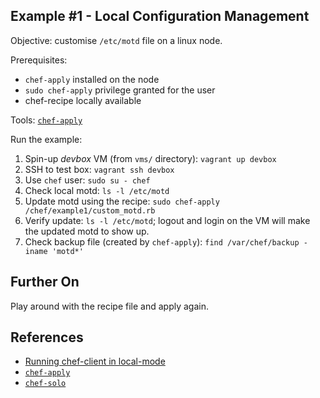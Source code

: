 ## Example #1 - Local Configuration Management

Objective: customise `/etc/motd` file on a linux node.

Prerequisites:
- `chef-apply` installed on the node
- `sudo chef-apply` privilege granted for the user
- chef-recipe locally available

Tools: [`chef-apply`](https://docs.chef.io/ctl_chef_apply.html)

Run the example:

  1. Spin-up *devbox* VM (from `vms/` directory): `vagrant up devbox`
  2. SSH to test box: `vagrant ssh devbox`
  3. Use `chef` user: `sudo su - chef`
  4. Check local motd: `ls -l /etc/motd`
  5. Update motd using the recipe: `sudo chef-apply /chef/example1/custom_motd.rb`
  6. Verify update: `ls -l /etc/motd`; logout and login on the VM will make the updated motd to show up.
  7. Check backup file (created by `chef-apply`): `find /var/chef/backup -iname 'motd*'`


## Further On

Play around with the recipe file and apply again.


## References

- [Running chef-client in local-mode](http://docs.chef.io/ctl_chef_client.html#run-in-local-mode)
- [`chef-apply`](https://docs.chef.io/ctl_chef_apply.html)
- [`chef-solo`](https://docs.chef.io/chef_solo.html)
